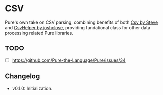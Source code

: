 # CSV

Pure's own take on CSV parsing, combining benefits of both [Csv by Steve](https://www.nuget.org/packages/Csv) and [CsvHelper by joshclose](https://www.nuget.org/packages/CsvHelper), providing fundational class for other data processing related Pure libraries.

## TODO

- [ ] https://github.com/Pure-the-Language/Pure/issues/34

## Changelog

* v0.1.0: Initialization.